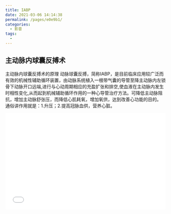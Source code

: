 ```yaml
---
title: IABP
date: 2021-03-06 14:14:38
permalink: /pages/e0e9b1/
categories:
  - 影音
tags:
  - 
---
```




## 主动脉内球囊反搏术

主动脉内球囊反搏术的原理 动脉球囊反搏，简称IABP，是目前临床应用较广泛而有效的机械性辅助循环装置，由动脉系统植入一根带气囊的导管至降主动脉内左锁骨下动脉开口远端,进行与心动周期相应的充盈扩张和排空,使血液在主动脉内发生时相性变化,从而起到机械辅助循环作用的一种心导管治疗方法。可降低主动脉阻抗，增加主动脉舒张压，而降低心肌耗氧，增加氧供，达到改善心功能的目的。 通俗讲作用就是：1.升压；2.提高冠脉血供，营养心脏。



<!--将视频嵌入代码复制到div class=img下，设置宽高均为100%-->

  <head>
    <meta charset="UTF-8" />
    <meta name="viewport" content="width=device-width, initial-scale=1.0" />
    <title>Document</title>
    <style>
      .child {
        position: relative;
        padding-top: 60%;
      }
      .child .img {
        display: block;
        position: absolute;
        top: 0;
        bottom: 0;
        left: 0;
        right: 0;
        background-color: black;
      }
    </style>
  </head>
  <body>
    <div class="parent">
      <div class="child">
        <div class="img">
        <iframe src="//player.bilibili.com/player.html?aid=840368182&bvid=BV1A54y1R7P7&cid=179255909&page=1&high_quality=1&danmaku=0" scrolling="no" border="1" frameborder="no" framespacing="0" allowfullscreen="true" width=100% height=100% > </iframe>
          </div>
      </div>
    </div>
  </body>
</html>




